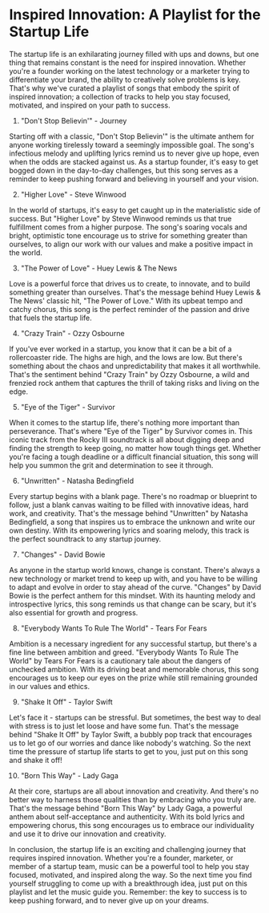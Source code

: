 # Inspired Innovation: A Playlist for the Startup Life

The startup life is an exhilarating journey filled with ups and downs, but one thing that remains constant is the need for inspired innovation. Whether you're a founder working on the latest technology or a marketer trying to differentiate your brand, the ability to creatively solve problems is key. That's why we've curated a playlist of songs that embody the spirit of inspired innovation; a collection of tracks to help you stay focused, motivated, and inspired on your path to success. 

1. "Don't Stop Believin'" - Journey

Starting off with a classic, "Don't Stop Believin'" is the ultimate anthem for anyone working tirelessly toward a seemingly impossible goal. The song's infectious melody and uplifting lyrics remind us to never give up hope, even when the odds are stacked against us. As a startup founder, it's easy to get bogged down in the day-to-day challenges, but this song serves as a reminder to keep pushing forward and believing in yourself and your vision.

2. "Higher Love" - Steve Winwood

In the world of startups, it's easy to get caught up in the materialistic side of success. But "Higher Love" by Steve Winwood reminds us that true fulfillment comes from a higher purpose. The song's soaring vocals and bright, optimistic tone encourage us to strive for something greater than ourselves, to align our work with our values and make a positive impact in the world.

3. "The Power of Love" - Huey Lewis & The News

Love is a powerful force that drives us to create, to innovate, and to build something greater than ourselves. That's the message behind Huey Lewis & The News' classic hit, "The Power of Love." With its upbeat tempo and catchy chorus, this song is the perfect reminder of the passion and drive that fuels the startup life.

4. "Crazy Train" - Ozzy Osbourne

If you've ever worked in a startup, you know that it can be a bit of a rollercoaster ride. The highs are high, and the lows are low. But there's something about the chaos and unpredictability that makes it all worthwhile. That's the sentiment behind "Crazy Train" by Ozzy Osbourne, a wild and frenzied rock anthem that captures the thrill of taking risks and living on the edge.

5. "Eye of the Tiger" - Survivor

When it comes to the startup life, there's nothing more important than perseverance. That's where "Eye of the Tiger" by Survivor comes in. This iconic track from the Rocky III soundtrack is all about digging deep and finding the strength to keep going, no matter how tough things get. Whether you're facing a tough deadline or a difficult financial situation, this song will help you summon the grit and determination to see it through.

6. "Unwritten" - Natasha Bedingfield

Every startup begins with a blank page. There's no roadmap or blueprint to follow, just a blank canvas waiting to be filled with innovative ideas, hard work, and creativity. That's the message behind "Unwritten" by Natasha Bedingfield, a song that inspires us to embrace the unknown and write our own destiny. With its empowering lyrics and soaring melody, this track is the perfect soundtrack to any startup journey.

7. "Changes" - David Bowie

As anyone in the startup world knows, change is constant. There's always a new technology or market trend to keep up with, and you have to be willing to adapt and evolve in order to stay ahead of the curve. "Changes" by David Bowie is the perfect anthem for this mindset. With its haunting melody and introspective lyrics, this song reminds us that change can be scary, but it's also essential for growth and progress.

8. "Everybody Wants To Rule The World" - Tears For Fears

Ambition is a necessary ingredient for any successful startup, but there's a fine line between ambition and greed. "Everybody Wants To Rule The World" by Tears For Fears is a cautionary tale about the dangers of unchecked ambition. With its driving beat and memorable chorus, this song encourages us to keep our eyes on the prize while still remaining grounded in our values and ethics.

9. "Shake It Off" - Taylor Swift

Let's face it - startups can be stressful. But sometimes, the best way to deal with stress is to just let loose and have some fun. That's the message behind "Shake It Off" by Taylor Swift, a bubbly pop track that encourages us to let go of our worries and dance like nobody's watching. So the next time the pressure of startup life starts to get to you, just put on this song and shake it off!

10. "Born This Way" - Lady Gaga

At their core, startups are all about innovation and creativity. And there's no better way to harness those qualities than by embracing who you truly are. That's the message behind "Born This Way" by Lady Gaga, a powerful anthem about self-acceptance and authenticity. With its bold lyrics and empowering chorus, this song encourages us to embrace our individuality and use it to drive our innovation and creativity.

In conclusion, the startup life is an exciting and challenging journey that requires inspired innovation. Whether you're a founder, marketer, or member of a startup team, music can be a powerful tool to help you stay focused, motivated, and inspired along the way. So the next time you find yourself struggling to come up with a breakthrough idea, just put on this playlist and let the music guide you. Remember: the key to success is to keep pushing forward, and to never give up on your dreams.